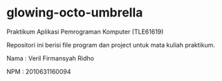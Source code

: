 # glowing-octo-umbrella
Praktikum Aplikasi Pemrograman Komputer (TLE61619)

Repositori ini berisi file program dan project untuk mata kuliah praktikum.

Nama : Veril Firmansyah Ridho

NPM : 2010631160094
